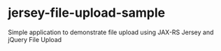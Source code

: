 # jersey-file-upload-sample
Simple application to demonstrate file upload using JAX-RS Jersey and jQuery File Upload

